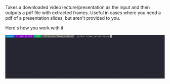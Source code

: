 Takes a downloaded video lecture/presentation as the input and then outputs a pdf file with extracted frames.
Useful in cases where you need a pdf of a presentation slides, but aren't provided to you.

Here's how you work with it

![alt text](frame_extract.gif)
